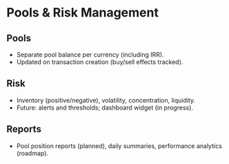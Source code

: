 # Pools & Risk Management

## Pools
- Separate pool balance per currency (including IRR).
- Updated on transaction creation (buy/sell effects tracked).

## Risk
- Inventory (positive/negative), volatility, concentration, liquidity.
- Future: alerts and thresholds; dashboard widget (in progress).

## Reports
- Pool position reports (planned), daily summaries, performance analytics (roadmap).
